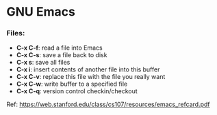 
# GNU Emacs

### Files:
- **C-x C-f**: read a file into Emacs
- **C-x C-s**: save a file back to disk
- **C-x s**: save all files
- **C-x i**: insert contents of another file into this buffer
- **C-x C-v**: replace this file with the file you really want
- **C-x C-w**: write buffer to a specified file
- **C-x C-q**: version control checkin/checkout


Ref:
 https://web.stanford.edu/class/cs107/resources/emacs_refcard.pdf
